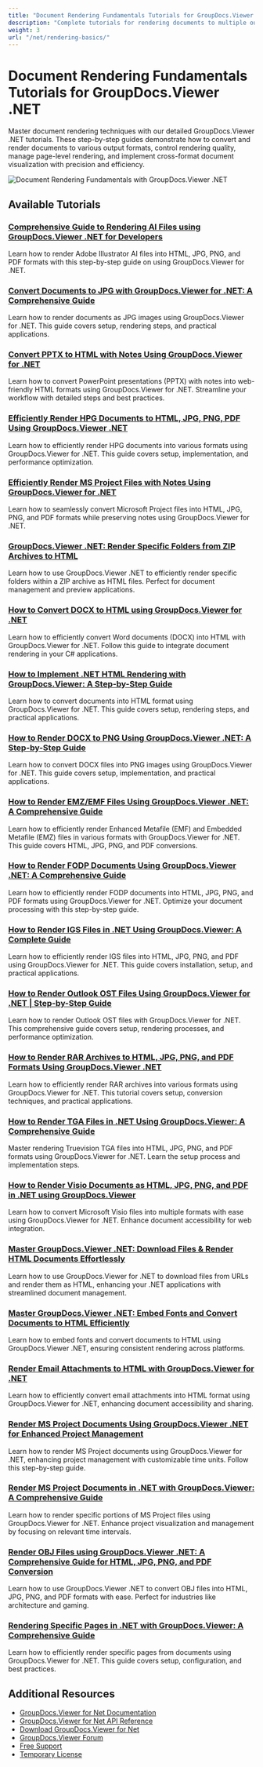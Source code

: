 ```yaml
---
title: "Document Rendering Fundamentals Tutorials for GroupDocs.Viewer .NET"
description: "Complete tutorials for rendering documents to multiple output formats including HTML, PDF, and image formats using GroupDocs.Viewer for .NET."
weight: 3
url: "/net/rendering-basics/"
---
```


# Document Rendering Fundamentals Tutorials for GroupDocs.Viewer .NET

Master document rendering techniques with our detailed GroupDocs.Viewer .NET tutorials. These step-by-step guides demonstrate how to convert and render documents to various output formats, control rendering quality, manage page-level rendering, and implement cross-format document visualization with precision and efficiency.

![Document Rendering Fundamentals with GroupDocs.Viewer .NET](/viewer/rendering-basics/image.png)

## Available Tutorials

### [Comprehensive Guide to Rendering AI Files using GroupDocs.Viewer .NET for Developers](./render-ai-groupdocs-viewer-net-guide/)
Learn how to render Adobe Illustrator AI files into HTML, JPG, PNG, and PDF formats with this step-by-step guide on using GroupDocs.Viewer for .NET.

### [Convert Documents to JPG with GroupDocs.Viewer for .NET&#58; A Comprehensive Guide](./render-documents-jpg-groupdocs-viewer-dotnet/)
Learn how to render documents as JPG images using GroupDocs.Viewer for .NET. This guide covers setup, rendering steps, and practical applications.

### [Convert PPTX to HTML with Notes Using GroupDocs.Viewer for .NET](./render-pptx-notes-html-groupdocs-viewer-net/)
Learn how to convert PowerPoint presentations (PPTX) with notes into web-friendly HTML formats using GroupDocs.Viewer for .NET. Streamline your workflow with detailed steps and best practices.

### [Efficiently Render HPG Documents to HTML, JPG, PNG, PDF Using GroupDocs.Viewer .NET](./groupdocs-viewer-net-hpg-rendering-guide/)
Learn how to efficiently render HPG documents into various formats using GroupDocs.Viewer for .NET. This guide covers setup, implementation, and performance optimization.

### [Efficiently Render MS Project Files with Notes Using GroupDocs.Viewer for .NET](./groupdocs-viewer-ms-project-notes-conversion/)
Learn how to seamlessly convert Microsoft Project files into HTML, JPG, PNG, and PDF formats while preserving notes using GroupDocs.Viewer for .NET.

### [GroupDocs.Viewer .NET&#58; Render Specific Folders from ZIP Archives to HTML](./groupdocs-viewer-dotnet-render-zip-folders-html/)
Learn how to use GroupDocs.Viewer .NET to efficiently render specific folders within a ZIP archive as HTML files. Perfect for document management and preview applications.

### [How to Convert DOCX to HTML using GroupDocs.Viewer for .NET](./render-docx-html-groupdocs-viewer-dotnet/)
Learn how to efficiently convert Word documents (DOCX) into HTML with GroupDocs.Viewer for .NET. Follow this guide to integrate document rendering in your C# applications.

### [How to Implement .NET HTML Rendering with GroupDocs.Viewer&#58; A Step-by-Step Guide](./implement-net-html-rendering-groupdocs-viewer/)
Learn how to convert documents into HTML format using GroupDocs.Viewer for .NET. This guide covers setup, rendering steps, and practical applications.

### [How to Render DOCX to PNG Using GroupDocs.Viewer .NET&#58; A Step-by-Step Guide](./render-docx-png-groupdocs-viewer-net/)
Learn how to convert DOCX files into PNG images using GroupDocs.Viewer for .NET. This guide covers setup, implementation, and practical applications.

### [How to Render EMZ/EMF Files Using GroupDocs.Viewer .NET&#58; A Comprehensive Guide](./render-emz-emf-groupdocs-viewer-dotnet/)
Learn how to efficiently render Enhanced Metafile (EMF) and Embedded Metafile (EMZ) files in various formats with GroupDocs.Viewer for .NET. This guide covers HTML, JPG, PNG, and PDF conversions.

### [How to Render FODP Documents Using GroupDocs.Viewer .NET&#58; A Comprehensive Guide](./render-fodp-documents-groupdocs-viewer-net/)
Learn how to efficiently render FODP documents into HTML, JPG, PNG, and PDF formats using GroupDocs.Viewer for .NET. Optimize your document processing with this step-by-step guide.

### [How to Render IGS Files in .NET Using GroupDocs.Viewer&#58; A Complete Guide](./render-igs-files-groupdocs-viewer-dotnet/)
Learn how to efficiently render IGS files into HTML, JPG, PNG, and PDF using GroupDocs.Viewer for .NET. This guide covers installation, setup, and practical applications.

### [How to Render Outlook OST Files Using GroupDocs.Viewer for .NET | Step-by-Step Guide](./render-outlook-ost-groupdocs-viewer-net/)
Learn how to render Outlook OST files with GroupDocs.Viewer for .NET. This comprehensive guide covers setup, rendering processes, and performance optimization.

### [How to Render RAR Archives to HTML, JPG, PNG, and PDF Formats Using GroupDocs.Viewer .NET](./rendering-rar-archives-using-groupdocs-viewer-net/)
Learn how to efficiently render RAR archives into various formats using GroupDocs.Viewer for .NET. This tutorial covers setup, conversion techniques, and practical applications.

### [How to Render TGA Files in .NET Using GroupDocs.Viewer&#58; A Comprehensive Guide](./render-tga-files-dotnet-groupdocs-viewer/)
Master rendering Truevision TGA files into HTML, JPG, PNG, and PDF formats using GroupDocs.Viewer for .NET. Learn the setup process and implementation steps.

### [How to Render Visio Documents as HTML, JPG, PNG, and PDF in .NET using GroupDocs.Viewer](./groupdocs-viewer-dotnet-render-visio-documents-html-jpg-png-pdf/)
Learn how to convert Microsoft Visio files into multiple formats with ease using GroupDocs.Viewer for .NET. Enhance document accessibility for web integration.

### [Master GroupDocs.Viewer .NET&#58; Download Files & Render HTML Documents Effortlessly](./mastering-groupdocs-viewer-net-file-download-html-rendering/)
Learn how to use GroupDocs.Viewer for .NET to download files from URLs and render them as HTML, enhancing your .NET applications with streamlined document management.

### [Master GroupDocs.Viewer .NET&#58; Embed Fonts and Convert Documents to HTML Efficiently](./embed-fonts-convert-docs-groupdocs-viewer-net/)
Learn how to embed fonts and convert documents to HTML using GroupDocs.Viewer .NET, ensuring consistent rendering across platforms.

### [Render Email Attachments to HTML with GroupDocs.Viewer for .NET](./render-email-attachments-html-groupdocs-viewer-net/)
Learn how to efficiently convert email attachments into HTML format using GroupDocs.Viewer for .NET, enhancing document accessibility and sharing.

### [Render MS Project Documents Using GroupDocs.Viewer .NET for Enhanced Project Management](./render-ms-project-docs-groupdocs-viewer-net/)
Learn how to render MS Project documents using GroupDocs.Viewer for .NET, enhancing project management with customizable time units. Follow this step-by-step guide.

### [Render MS Project Documents in .NET with GroupDocs.Viewer&#58; A Comprehensive Guide](./render-ms-project-dotnet-groupdocs-viewer/)
Learn how to render specific portions of MS Project files using GroupDocs.Viewer for .NET. Enhance project visualization and management by focusing on relevant time intervals.

### [Render OBJ Files using GroupDocs.Viewer .NET&#58; A Comprehensive Guide for HTML, JPG, PNG, and PDF Conversion](./render-obj-files-groupdocs-viewer-net/)
Learn how to use GroupDocs.Viewer .NET to convert OBJ files into HTML, JPG, PNG, and PDF formats with ease. Perfect for industries like architecture and gaming.

### [Rendering Specific Pages in .NET with GroupDocs.Viewer&#58; A Comprehensive Guide](./groupdocs-viewer-net-rendering-pages-guide/)
Learn how to efficiently render specific pages from documents using GroupDocs.Viewer for .NET. This guide covers setup, configuration, and best practices.

## Additional Resources

- [GroupDocs.Viewer for Net Documentation](https://docs.groupdocs.com/viewer/net/)
- [GroupDocs.Viewer for Net API Reference](https://reference.groupdocs.com/viewer/net/)
- [Download GroupDocs.Viewer for Net](https://releases.groupdocs.com/viewer/net/)
- [GroupDocs.Viewer Forum](https://forum.groupdocs.com/c/viewer/9)
- [Free Support](https://forum.groupdocs.com/)
- [Temporary License](https://purchase.groupdocs.com/temporary-license/)
